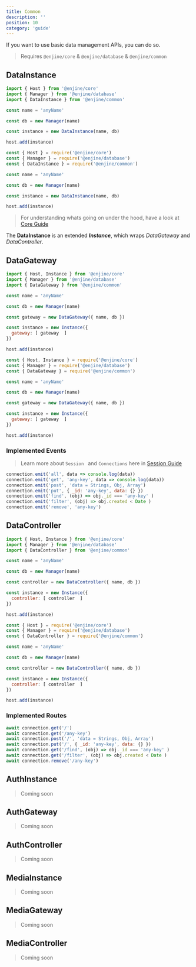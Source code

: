 ```yaml
---
title: Common
description: ''
position: 10
category: 'guide'
---
```


If you want to use basic data management APIs, you can do so.

> Requires `@enjine/core` & `@enjine/database` & `@enjine/common`

## DataInstance

<code-group>
  <code-block label="es6" active>

  ```js
  import { Host } from '@enjine/core'
  import { Manager } from '@enjine/database'
  import { DataInstance } from '@enjine/common'

  const name = 'anyName'

  const db = new Manager(name)

  const instance = new DataInstance(name, db)

  host.add(instance)
  ```

  </code-block>
  <code-block label="commonjs">

  ```js
  const { Host } = require('@enjine/core')
  const { Manager } = require('@enjine/database')
  const { DataInstance } = require('@enjine/common')

  const name = 'anyName'

  const db = new Manager(name)

  const instance = new DataInstance(name, db)

  host.add(instance)
  ```

  </code-block>
</code-group>

> For understanding whats going on under the hood, have a look at [Core Guide](/guide/core#instance)

The **DataInstance** is an extended ***Instance***, which wraps *DataGateway* and *DataController*.

## DataGateway

<code-group>
  <code-block label="es6" active>

  ```js
  import { Host, Instance } from '@enjine/core'
  import { Manager } from '@enjine/database'
  import { DataGateway } from '@enjine/common'

  const name = 'anyName'

  const db = new Manager(name)

  const gateway = new DataGateway({ name, db })

  const instance = new Instance({
    gateway: [ gateway  ]
  })

  host.add(instance)
  ```

  </code-block>
  <code-block label="commonjs">

  ```js
  const { Host, Instance } = require('@enjine/core')
  const { Manager } = require('@enjine/database')
  const { DataGateway } = require('@enjine/common')

  const name = 'anyName'

  const db = new Manager(name)

  const gateway = new DataGateway({ name, db })

  const instance = new Instance({
    gateway: [ gateway  ]
  })

  host.add(instance)
  ```

  </code-block>
</code-group>

### Implemented Events

> Learn more about `Session ` and `Connections` here in [Session Guide](/guide/session)

```js
connection.emit('all', data => console.log(data))
connection.emit('get', 'any-key', data => console.log(data))
connection.emit('post', 'data = Strings, Obj, Array')
connection.emit('put', { _id: 'any-key', data: {} })
connection.emit('find', (obj) => obj._id === 'any-key' )
connection.emit('filter', (obj) => obj.created < Date )
connection.emit('remove', 'any-key')
```

## DataController

<code-group>
  <code-block label="es6" active>

  ```js
  import { Host, Instance } from '@enjine/core'
  import { Manager } from '@enjine/database'
  import { DataController } from '@enjine/common'

  const name = 'anyName'

  const db = new Manager(name)

  const controller = new DataController({ name, db })

  const instance = new Instance({
    controller: [ controller  ]
  })

  host.add(instance)
  ```

  </code-block>
  <code-block label="commonjs">

  ```js
  const { Host } = require('@enjine/core')
  const { Manager } = require('@enjine/database')
  const { DataController } = require('@enjine/common')

  const name = 'anyName'

  const db = new Manager(name)

  const controller = new DataController({ name, db })

  const instance = new Instance({
    controller: [ controller  ]
  })

  host.add(instance)
  ```

  </code-block>
</code-group>

### Implemented Routes

```js
await connection.get('/')
await connection.get('/any-key')
await connection.post('/', 'data = Strings, Obj, Array')
await connection.put('/', { _id: 'any-key', data: {} })
await connection.get('/find', (obj) => obj._id === 'any-key' )
await connection.get('/filter', (obj) => obj.created < Date )
await connection.remove('/any-key')
```

## AuthInstance

> Coming soon

## AuthGateway

> Coming soon

## AuthController

> Coming soon

## MediaInstance

> Coming soon

## MediaGateway

> Coming soon

## MediaController

> Coming soon
